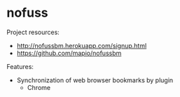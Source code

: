 # nofuss

Project resources:

- http://nofussbm.herokuapp.com/signup.html
- https://github.com/mapio/nofussbm

Features:

- Synchronization of web browser bookmarks by plugin
  - Chrome

